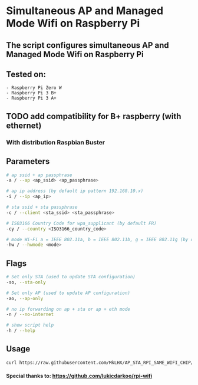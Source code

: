 # Simultaneous AP and Managed Mode Wifi on Raspberry Pi

## The script configures simultaneous AP and Managed Mode Wifi on Raspberry Pi

## Tested on:
    - Raspberry Pi Zero W 
    - Raspberry Pi 3 B+
    - Raspberry Pi 3 A+

## TODO add compatibility for B+ raspberry (with ethernet)

### With distribution Raspbian Buster

## Parameters
```bash
# ap ssid + ap passphrase
-a / --ap <ap_ssid> <ap_passphrase>

# ap ip address (by default ip pattern 192.168.10.x)
-i / --ip <ap_ip>

# sta ssid + sta passphrase
-c / --client <sta_ssid> <sta_passphrase>

# ISO3166 Country Code for wpa_supplicant (by default FR)
-cy / --country <ISO3166_country_code>

# mode Wi-Fi a = IEEE 802.11a, b = IEEE 802.11b, g = IEEE 802.11g (by default g)
-hw / --hwmode <mode>

```

## Flags
```bash
# Set only STA (used to update STA configuration)
-so, --sta-only

# Set only AP (used to update AP configuration)
-ao, --ap-only

# no ip forwarding on ap + sta or ap + eth mode
-n / --no-internet

# show script help
-h / --help

```

## Usage
```bash
curl https://raw.githubusercontent.com/MkLHX/AP_STA_RPI_SAME_WIFI_CHIP/master/ap_sta_config | bash -s -- --ap ap_ssid ap_passphrases --client client_ssid client_passphrase --country FR

```

#### Special thanks to: https://github.com/lukicdarkoo/rpi-wifi